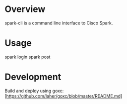 # Overview

spark-cli is a command line interface to Cisco Spark.

# Usage

spark login
spark post

# Development

Build and deploy using goxc:
[https://github.com/laher/goxc/blob/master/README.md]
